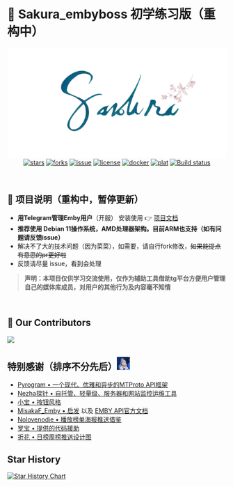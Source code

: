 # 🌸 Sakura_embyboss 初学练习版（重构中）

<p align="center">
<img src="image/bot2.png" alt="bot"><br>
<a href="https://github.com/berry8838/Sakura_embyboss/stargazers"><img src="https://img.shields.io/github/stars/berry8838/Sakura_embyboss" alt="stars"></a> 
<a href="https://github.com/berry8838/Sakura_embyboss/forks"><img src="https://img.shields.io/github/forks/berry8838/Sakura_embyboss" alt="forks"></a> 
<a href="https://github.com/berry8838/Sakura_embyboss/issues"><img src="https://img.shields.io/github/issues/berry8838/Sakura_embyboss" alt="issue"></a>  
<a href="https://github.com/berry8838/Sakura_embyboss/blob/master/LICENSE"><img src="https://img.shields.io/github/license/berry8838/Sakura_embyboss" alt="license"></a> 
<a href="https://hub.docker.com/r/jingwei520/sakura_embyboss" ><img src="https://img.shields.io/docker/v/jingwei520/sakura_embyboss/latest?logo=docker" alt="docker"></a>
<a href="https://hub.docker.com/r/jingwei520/sakura_embyboss/tags" ><img src="https://img.shields.io/badge/platform-amd64%20arm64-pink" alt="plat"></a>
<a href="https://github.com/berry8838/Sakura_embyboss/actions/workflows/publish-docker_on_master.yml">
    <img src="https://img.shields.io/github/actions/workflow/status/berry8838/Sakura_embyboss/publish-docker_on_master.yml?branch=master" alt="Build status" />
</a>
</p>
<br>

## 📜 项目说明（重构中，暂停更新）

- **用Telegram管理Emby用户**（开服） 安装使用 👉 [项目文档](https://berry8838.github.io/Sakura_embyboss)
- **推荐使用 Debian 11操作系统，AMD处理器架构。目前ARM也支持（如有问题请反馈issue）**
- 解决不了大的技术问题（因为菜菜），如需要，请自行fork修改，~~如果能提点有意思的pr更好啦~~
- 反馈请尽量 issue，看到会处理

> **声明：本项目仅供学习交流使用，仅作为辅助工具借助tg平台方便用户管理自己的媒体库成员，对用户的其他行为及内容毫不知情**
<br>

## 💐 Our Contributors

<a href="https://github.com/berry8838/Sakura_embyboss/graphs/contributors">
  <img src="https://contrib.rocks/image?repo=berry8838/Sakura_embyboss" />
</a>  

## 特别感谢（排序不分先后）<img src="image/bixin.jpg" alt="比心" height=30>

- [Pyrogram • 一个现代、优雅和异步的MTProto API框架](https://github.com/pyrogram/pyrogram)
- [Nezha探针 • 自托管、轻量级、服务器和网站监控运维工具](https://github.com/naiba/nezha)
- [小宝 • 按钮风格](https://t.me/EmbyClubBot)
- [MisakaF_Emby • 启发](https://github.com/MisakaFxxk/MisakaF_Emby)
  以及  [EMBY API官方文档](https://swagger.emby.media/?staticview=true#/UserService)
- [Nolovenodie • 播放榜单海报推送借鉴](https://github.com/Nolovenodie/EmbyTools)
- [罗宝 • 提供的代码援助](https://github.com/dddddluo)
- [折花 • 日榜周榜推送设计图](https://github.com/U41ovo)<br>


## Star History

[![Star History Chart](https://api.star-history.com/svg?repos=berry8838/Sakura_embyboss&type=Date)](https://star-history.com/#berry8838/Sakura_embyboss)